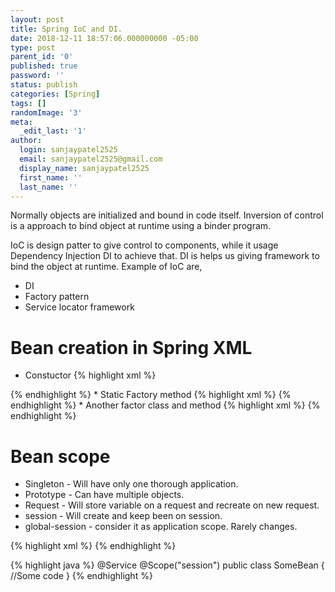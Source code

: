 ```yaml
---
layout: post
title: Spring IoC and DI.
date: 2018-12-11 18:57:06.000000000 -05:00
type: post
parent_id: '0'
published: true
password: ''
status: publish
categories: [Spring]
tags: []
randomImage: '3'
meta:
  _edit_last: '1'
author:
  login: sanjaypatel2525
  email: sanjaypatel2525@gmail.com
  display_name: sanjaypatel2525
  first_name: ''
  last_name: ''
---
```

Normally objects are initialized and bound in code itself. Inversion of control is a approach to bind object at runtime using a binder program. 

IoC is design patter to give control to components, while it usage Dependency Injection DI to achieve that. DI is helps us giving framework to bind the object at runtime. Example of IoC are,
* DI
* Factory pattern
* Service locator framework

# Bean creation in Spring XML
* Constuctor 
{% highlight xml %}
<bean id="someBean"/>
{% endhighlight %}
* Static Factory method 
{% highlight xml %}
<bean id="someBean" factory-method="getSingeltonObject"/>
{% endhighlight  %}
* Another factor class and method  
{% highlight xml %}
<bean id="someBean"  factory-bean="SomoeFactoryClass" factory-method="getSingleToOfSomeFactoryClass"></bean>
{% endhighlight %}

# Bean scope
* Singleton - Will have only one thorough application.
* Prototype - Can have multiple objects. 
* Request - Will store variable on a request and recreate on new request.
* session - Will create and keep been on session. 
* global-session - consider it as application scope. Rarely changes.

{% highlight xml %}
 <bean id="someBean" class="com.packahe.DemoBean" scope="session" />
{% endhighlight %}

{% highlight java %}
@Service
@Scope("session")
public class SomeBean
{
   //Some code
}
{% endhighlight %}

